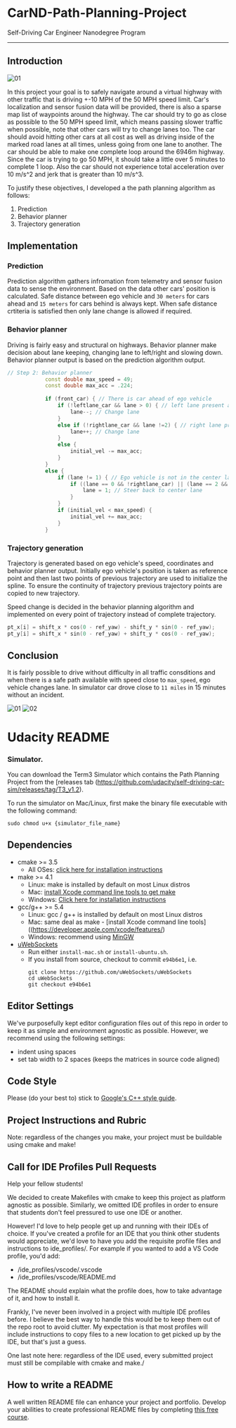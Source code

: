 # CarND-Path-Planning-Project
Self-Driving Car Engineer Nanodegree Program

---
## Introduction

![01](./images/Path-planning.gif)

In this project your goal is to safely navigate around a virtual highway with other traffic that is driving +-10 MPH of the 50 MPH speed limit. Car's localization and sensor fusion data will be provided, there is also a sparse map list of waypoints around the highway. The car should try to go as close as possible to the 50 MPH speed limit, which means passing slower traffic when possible, note that other cars will try to change lanes too. The car should avoid hitting other cars at all cost as well as driving inside of the marked road lanes at all times, unless going from one lane to another. The car should be able to make one complete loop around the 6946m highway. Since the car is trying to go 50 MPH, it should take a little over 5 minutes to complete 1 loop. Also the car should not experience total acceleration over 10 m/s^2 and jerk that is greater than 10 m/s^3.

To justify these objectives, I developed a the path planning algorithm as follows:

1. Prediction
2. Behavior planner
3. Trajectory generation

## Implementation
### Prediction

Prediction algorithm gathers infromation from telemetry and sensor fusion data to sense the environment. Based on the data other cars' position is calculated. Safe distance between ego vehicle and `30 meters` for cars ahead and `15 meters` for cars behind is always kept. When safe distance crtiteria is satisfied then only lane change is allowed if required.

### Behavior planner

Driving is fairly easy and structural on highways. Behavior planner make decision about lane keeping, changing lane to left/right and slowing down. Behavior planner output is based on the prediction algorithm output. 

```c++
// Step 2: Behavior planner
            const double max_speed = 49;
            const double max_acc = .224;
            
            if (front_car) { // There is car ahead of ego vehicle
                if (!leftlane_car && lane > 0) { // left lane present and no car in left lane
                    lane--; // Change lane
                }
                else if (!rightlane_car && lane !=2) { // right lane present and no car in right lane
                    lane++; // Change lane
                }
                else {
                    initial_vel -= max_acc;
                }
            }
            else {
                if (lane != 1) { // Ego vehicle is not in the center lane
                    if ((lane == 0 && !rightlane_car) || (lane == 2 && !leftlane_car)) {
                        lane = 1; // Steer back to center lane
                    }
                }
                if (initial_vel < max_speed) {
                    initial_vel += max_acc;
                }
            }
```

### Trajectory generation

Trajectory is generated based on ego vehicle's speed, coordinates and behavior planner output. Initially ego vehicle's position is taken as reference point and then last two points of previous trajectory are used to initialize the spline. To ensure the continuity of trajectory previous trajectory points are copied to new trajectory.

Speed change is decided in the behavior planning algorithm and implemented on every point of trajectory instead of complete trajectory.

```c++
pt_x[i] = shift_x * cos(0 - ref_yaw) - shift_y * sin(0 - ref_yaw);
pt_y[i] = shift_x * sin(0 - ref_yaw) + shift_y * cos(0 - ref_yaw);
```


## Conclusion

It is fairly possible to drive without difficulty in all traffic consditions and when there is a safe path available with speed close to `max_speed`, ego vehicle changes lane. In simulator car drove close to `11 miles` in 15 minutes without an incident.

![01](./images/Path-planning-4miles.png)
![02](./images/Path-planning-10miles.png)

# Udacity README   
### Simulator.
You can download the Term3 Simulator which contains the Path Planning Project from the [releases tab (https://github.com/udacity/self-driving-car-sim/releases/tag/T3_v1.2).  

To run the simulator on Mac/Linux, first make the binary file executable with the following command:
```shell
sudo chmod u+x {simulator_file_name}
```

## Dependencies

* cmake >= 3.5
  * All OSes: [click here for installation instructions](https://cmake.org/install/)
* make >= 4.1
  * Linux: make is installed by default on most Linux distros
  * Mac: [install Xcode command line tools to get make](https://developer.apple.com/xcode/features/)
  * Windows: [Click here for installation instructions](http://gnuwin32.sourceforge.net/packages/make.htm)
* gcc/g++ >= 5.4
  * Linux: gcc / g++ is installed by default on most Linux distros
  * Mac: same deal as make - [install Xcode command line tools]((https://developer.apple.com/xcode/features/)
  * Windows: recommend using [MinGW](http://www.mingw.org/)
* [uWebSockets](https://github.com/uWebSockets/uWebSockets)
  * Run either `install-mac.sh` or `install-ubuntu.sh`.
  * If you install from source, checkout to commit `e94b6e1`, i.e.
    ```
    git clone https://github.com/uWebSockets/uWebSockets 
    cd uWebSockets
    git checkout e94b6e1
    ```

## Editor Settings

We've purposefully kept editor configuration files out of this repo in order to
keep it as simple and environment agnostic as possible. However, we recommend
using the following settings:

* indent using spaces
* set tab width to 2 spaces (keeps the matrices in source code aligned)

## Code Style

Please (do your best to) stick to [Google's C++ style guide](https://google.github.io/styleguide/cppguide.html).

## Project Instructions and Rubric

Note: regardless of the changes you make, your project must be buildable using
cmake and make!


## Call for IDE Profiles Pull Requests

Help your fellow students!

We decided to create Makefiles with cmake to keep this project as platform
agnostic as possible. Similarly, we omitted IDE profiles in order to ensure
that students don't feel pressured to use one IDE or another.

However! I'd love to help people get up and running with their IDEs of choice.
If you've created a profile for an IDE that you think other students would
appreciate, we'd love to have you add the requisite profile files and
instructions to ide_profiles/. For example if you wanted to add a VS Code
profile, you'd add:

* /ide_profiles/vscode/.vscode
* /ide_profiles/vscode/README.md

The README should explain what the profile does, how to take advantage of it,
and how to install it.

Frankly, I've never been involved in a project with multiple IDE profiles
before. I believe the best way to handle this would be to keep them out of the
repo root to avoid clutter. My expectation is that most profiles will include
instructions to copy files to a new location to get picked up by the IDE, but
that's just a guess.

One last note here: regardless of the IDE used, every submitted project must
still be compilable with cmake and make./

## How to write a README
A well written README file can enhance your project and portfolio.  Develop your abilities to create professional README files by completing [this free course](https://www.udacity.com/course/writing-readmes--ud777).

